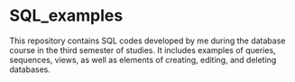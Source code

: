 # SQL_examples

This repository contains SQL codes developed by me during the database course in the third semester of studies. It includes examples of queries, sequences, views, as well as elements of creating, editing, and deleting databases.
